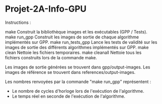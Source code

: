 Projet-2A-Info-GPU
==================

Instructions :

make			Construit la bibliothèque images et les exécutables (GPP / Tests).
make run_gpp		Construit les images de sortie de chaque algorithme implémentés sur GPP.
make run_tests_gpp	Lance les tests de validité sur les images de sortie des différents algorithmes implémentés sur GPP.
make clean		Nettoie les fichiers temporaires.
make cleanall		Nettoie tous les fichiers construits lors de la commande make. 

Les images de sortie générées se trouvent dans gpp/output-images.
Les images de référence se trouvent dans references/output-images.

Les nombres renvoyées par la commande "make run_gpp" représentent :
- Le nombre de cycles d'horloge lors de l'exécution de l'algorithme.
- Le temps réel en seconde de l'exécution de l'algorithme.